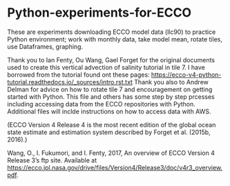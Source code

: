 # Python-experiments-for-ECCO
These are experiments downloading ECCO model data (llc90) to practice Python environment; work with monthly data, take model mean, rotate tiles, use Dataframes, graphing.

Thank you to Ian Fenty, Ou Wang, Gael Forget for the original documents used to create this vertical advection of salinity tutorial in tile 7.  I have borrowed from the tutorial found ont these pages: https://ecco-v4-python-tutorial.readthedocs.io/_sources/intro.rst.txt
Thank you also to Andrew Delman for advice on how to rotate tile 7 and encouragement on getting started with Python.
This file and others has some step by step prcesses including accessing data from the ECCO repositories with Python.  Additional files will inclde instructions on how to access data with AWS.

(ECCO Version 4 Release 4 is the most recent edition of the
global ocean state estimate and estimation system described by Forget et al. (2015b, 2016).)

Wang, O., I. Fukumori, and I. Fenty, 2017, An overview of ECCO Version 4 
Release 3’s ftp site. Available at 
https://ecco.jpl.nasa.gov/drive/files/Version4/Release3/doc/v4r3_overview.pdf.
